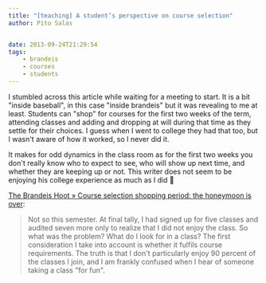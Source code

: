 ```yaml
---
title: "[teaching] A student’s perspective on course selection"
author: Pito Salas


date: 2013-09-24T21:29:54
tags:
    - brandeis
    - courses
    - students
---
```




I stumbled across this article while waiting for a meeting to start. It is a
bit "inside baseball", in this case "inside brandeis" but it was revealing to
me at least. Students can "shop" for courses for the first two weeks of the
term, attending classes and adding and dropping at will during that time as
they settle for their choices. I guess when I went to college they had that
too, but I wasn't aware of how it worked, so I never did it.

It makes for odd dynamics in the class room as for the first two weeks you
don't really know who to expect to see, who will show up next time, and
whether they are keeping up or not. This writer does not seem to be enjoying
his college experience as much as I did 🙂

[The Brandeis Hoot » Course selection shopping period: the honeymoon is
over](<http://thebrandeishoot.com/articles/13482>):

> Not so this semester. At final tally, I had signed up for five classes and
> audited seven more only to realize that I did not enjoy the class. So what
> was the problem? What do I look for in a class? The first consideration I
> take into account is whether it fulfils course requirements. The truth is
> that I don't particularly enjoy 90 percent of the classes I join, and I am
> frankly confused when I hear of someone taking a class "for fun".




